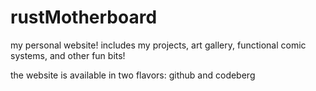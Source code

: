 # rustMotherboard

my personal website! includes my projects, art gallery, functional comic systems, and other fun bits!

the website is available in two flavors: github and codeberg
